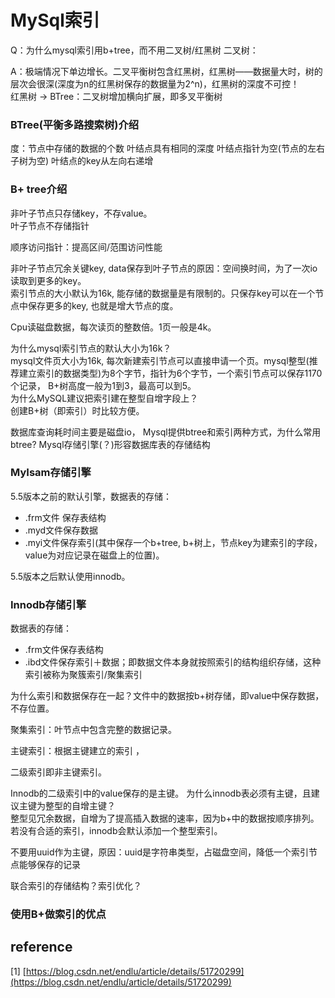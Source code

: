 # MySql索引

Q：为什么mysql索引用b+tree，而不用二叉树/红黑树 二叉树：

A：极端情况下单边增长。二叉平衡树包含红黑树，红黑树——数据量大时，树的层次会很深\(深度为n的红黑树保存的数据量为2^n\)，红黑树的深度不可控！   
红黑树 -&gt; BTree：二叉树增加横向扩展，即多叉平衡树

### BTree\(平衡多路搜索树\)介绍 

度：节点中存储的数据的个数 叶结点具有相同的深度 叶结点指针为空\(节点的左右子树为空\) 叶结点的key从左向右递增

### B+ tree介绍 

非叶子节点只存储key，不存value。  
叶子节点不存储指针 

顺序访问指针：提高区间/范围访问性能 

非叶子节点冗余关键key, data保存到叶子节点的原因：空间换时间，为了一次io读取到更多的key。  
 索引节点的大小默认为16k, 能存储的数据量是有限制的。只保存key可以在一个节点中保存更多的key, 也就是增大节点的度。

 Cpu读磁盘数据，每次读页的整数倍。1页一般是4k。

为什么mysql索引节点的默认大小为16k？  
mysql文件页大小为16k, 每次新建索引节点可以直接申请一个页。mysql整型\(推荐建立索引的数据类型\)为8个字节，指针为6个字节，一个索引节点可以保存1170个记录， B+树高度一般为1到3，最高可以到5。  
为什么MySQL建议把索引建在整型自增字段上？  
创建B+树（即索引）时比较方便。

数据库查询耗时间主要是磁盘io， Mysql提供btree和索引两种方式，为什么常用btree? Mysql存储引擎\(？\)形容数据库表的存储结构

### MyIsam存储引擎

5.5版本之前的默认引擎，数据表的存储：

* .frm文件 保存表结构
* .myd文件保存数据
* .myi文件保存索引\(其中保存一个b+tree, b+树上，节点key为建索引的字段，value为对应记录在磁盘上的位置\)。

5.5版本之后默认使用innodb。

### Innodb存储引擎

 数据表的存储：

* .frm文件保存表结构
* .ibd文件保存索引＋数据；即数据文件本身就按照索引的结构组织存储，这种索引被称为聚簇索引/聚集索引

 为什么索引和数据保存在一起？文件中的数据按b+树存储，即value中保存数据，不存位置。

聚集索引：叶节点中包含完整的数据记录。

主键索引：根据主键建立的索引 ，

二级索引即非主键索引。 

Innodb的二级索引中的value保存的是主键。 为什么innodb表必须有主键，且建议主键为整型的自增主键？  
整型见冗余数据，自增为了提高插入数据的速率，因为b+中的数据按顺序排列。若没有合适的索引，innodb会默认添加一个整型索引。 

不要用uuid作为主键，原因：uuid是字符串类型，占磁盘空间，降低一个索引节点能够保存的记录

联合索引的存储结构？索引优化？

### 使用B+做索引的优点

## reference

\[1\] [https://blog.csdn.net/endlu/article/details/51720299](https://blog.csdn.net/endlu/article/details/51720299)


